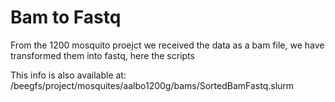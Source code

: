 # Bam to Fastq

From the 1200 mosquito proejct we received the data as a bam file, we have transformed them into fastq, here the scripts


This info is also available at:
/beegfs/project/mosquites/aalbo1200g/bams/SortedBamFastq.slurm
